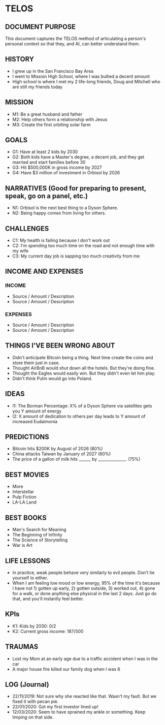 # TELOS

## DOCUMENT PURPOSE

This document captures the TELOS method of articulating a person's personal context so that they, and AI, can better understand them.

## HISTORY

- I grew up in the San Francisco Bay Area
- I went to Mission High School, where I was bullied a decent amount
- High school is where I met my 2 life-long friends, Doug and Mitchell who are still my friends today

## MISSION

- M1: Be a great husband and father
- M2: Help others form a relationship with Jesus
- M3: Create the first orbiting solar farm

## GOALS

- G1: Have at least 2 kids by 2030
- G2: Both kids have a Master's degree, a decent job, and they get married and start families before 30
- G3: Hit $500,000K in gross income by 2027
- G4: Have $3 million of investment in Orbisol by 2026

## NARRATIVES (Good for preparing to present, speak, go on a panel, etc.)

- N1: Orbisol is the next best thing to a Dyson Sphere.
- N2: Being happy comes from living for others.

## CHALLENGES

- C1: My health is failing because I don't work out
- C2: I'm spending too much time on the road and not enough time with my wife
- C3: My current day job is sapping too much creativity from me

## INCOME AND EXPENSES

### INCOME

- Source / Amount / Description
- Source / Amount / Description

### EXPENSES

- Source / Amount / Description
- Source / Amount / Description

## THINGS I'VE BEEN WRONG ABOUT

- Didn't anticipate Bitcoin being a thing. Next time create the coins and store them just in case.
- Thought AirBnB would shut down all the hotels. But they're doing fine.
- Thought the Eagles would easily win. But they didn't even let him play.
- Didn't think Putin would go into Poland.

## IDEAS

- I1: The Borman Percentage: X% of a Dyson Sphere via satellites gets you Y amount of energy
- I2: X amount of dedication to others per day leads to Y amount of increased Eudaimonia

## PREDICTIONS

- Bitcoin hits $200K by August of 2026 (80%)
- China attacks Taiwan by January of 2027 (60%)
- The price of a gallon of milk hits ______ by ______________. (75%)

## BEST MOVIES

- More
- Interstellar
- Pulp Fiction
- LA-LA Land

## BEST BOOKS

- Man's Search for Meaning
- The Beginning of Infinity
- The Science of Storytelling
- War is Art

## LIFE LESSONS

- In practice, weak people behave very similarly to evil people. Don’t tie yourself to either.
- When I am feeling low mood or low energy, 95% of the time it's because I have not 1) gotten up early, 2) gotten outside, 3) worked out, 4) gone for a walk, or done anything else physical in the last 2 days. Just go do that, and you'll instantly feel better.

## KPIs

- K1: Kids by 2030: 0/2
- K2: Current gross income: 187/500

## TRAUMAS

- Lost my Mom at an early age due to a traffic accident when I was in the car
- A major house fire killed our family dog when I was 6 

## LOG (Journal)

- 22/11/2019: Not sure why she reacted like that. Wasn't my fault. But we fixed it with pecan pie.
- 22/01/2020: Got my first investor lined up!
- 12/03/2020: Seem to have sprained my ankle or something. Keep limping on that side.
